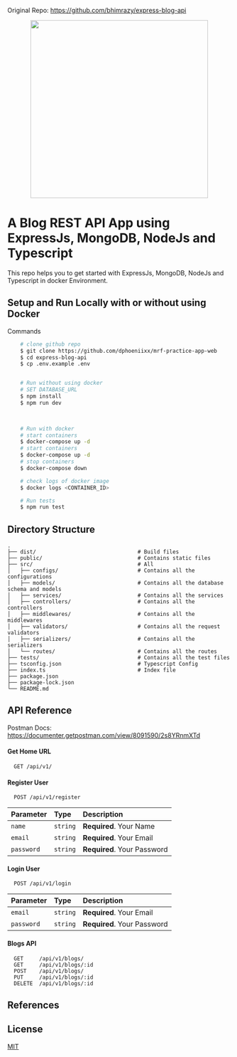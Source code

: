 Original Repo: https://github.com/bhimrazy/express-blog-api

<p align="center">
  <img height="400" width="auto" src="https://user-images.githubusercontent.com/46085301/196043714-8ac5ad0d-1286-4ab6-aa6b-c1e4cdccf3d0.png">
</p>
  
# A Blog REST API App using ExpressJs, MongoDB, NodeJs and Typescript

This repo helps you to get started with ExpressJs, MongoDB, NodeJs and Typescript in docker Environment.

## Setup and Run Locally with or without using Docker

Commands

```bash
    # clone github repo
    $ git clone https://github.com/dphoeniixx/mrf-practice-app-web
    $ cd express-blog-api
    $ cp .env.example .env


    # Run without using docker
    # SET DATABASE_URL
    $ npm install
    $ npm run dev
    


    # Run with docker
    # start containers
    $ docker-compose up -d
    # start containers
    $ docker-compose up -d
    # stop containers
    $ docker-compose down

    # check logs of docker image
    $ docker logs <CONTAINER_ID>

    # Run tests
    $ npm run test
```

## Directory Structure

```
.
├── dist/                                # Build files
├── public/                              # Contains static files
├── src/                                 # All
│   ├── configs/                         # Contains all the configurations
│   ├── models/                          # Contains all the database schema and models
│   ├── services/                        # Contains all the services
│   ├── controllers/                     # Contains all the controllers
│   ├── middlewares/                     # Contains all the middlewares
│   ├── validators/                      # Contains all the request validators
│   ├── serializers/                     # Contains all the serializers
│   └── routes/                          # Contains all the routes
├── tests/                               # Contains all the test files
├── tsconfig.json                        # Typescript Config
├── index.ts                             # Index file
├── package.json
├── package-lock.json
└── README.md
```

## API Reference

Postman Docs: https://documenter.getpostman.com/view/8091590/2s8YRnmXTd

#### Get Home URL

```
  GET /api/v1/
```

#### Register User

```
  POST /api/v1/register
```

| Parameter  | Type     | Description                 |
| :--------- | :------- | :-------------------------- |
| `name`     | `string` | **Required**. Your Name     |
| `email`    | `string` | **Required**. Your Email    |
| `password` | `string` | **Required**. Your Password |

#### Login User

```
  POST /api/v1/login
```

| Parameter  | Type     | Description                 |
| :--------- | :------- | :-------------------------- |
| `email`    | `string` | **Required**. Your Email    |
| `password` | `string` | **Required**. Your Password |

#### Blogs API

```
  GET     /api/v1/blogs/
  GET     /api/v1/blogs/:id
  POST    /api/v1/blogs/
  PUT     /api/v1/blogs/:id
  DELETE  /api/v1/blogs/:id
```

## References

## License

[MIT](https://github.com/bhimrazy/express-blog-api/blob/main/LICENSE)

<!-- docker exec -it <container-id> bash -->
<!--
mongosh
show dbs
show users
use db_name
mongo --port 27017 -u username -p password --authenticationDatabase mydbone
express-jsdoc-swagger

https://www.bezkoder.com/docker-compose-nodejs-mongodb/

https://blog.appsignal.com/2022/08/17/build-a-crud-app-with-nodejs-and-mongodb.html
https://blog.appsignal.com/2022/09/14/secure-your-nodejs-app-with-json-web-tokens.html
https://jayeshchoudhary.hashnode.dev/how-to-easily-validate-request-data-using-express-validator-in-nodejs
https://www.freecodecamp.org/news/how-to-make-input-validation-simple-and-clean-in-your-express-js-app-ea9b5ff5a8a7/


https://github.com/dinushchathurya/nodejs-blog-api-with-authentication
https://github.com/yassinjouao/instagram-clone-backend/
 -->
